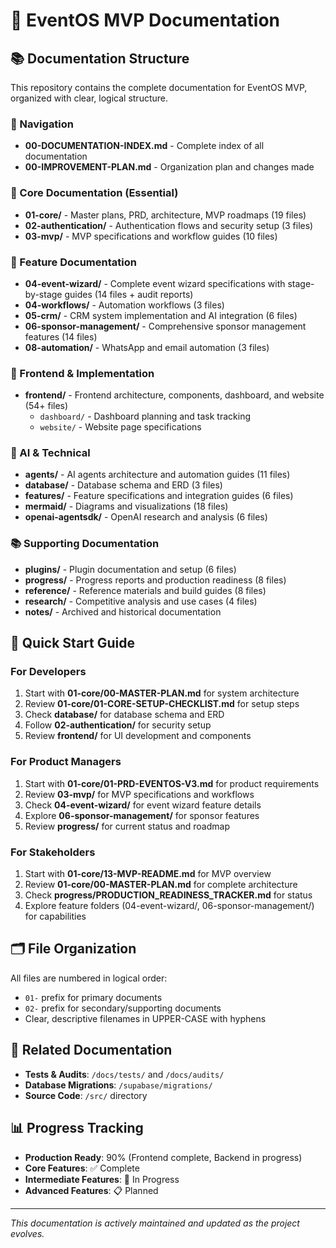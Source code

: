 # 🚀 EventOS MVP Documentation

## 📚 Documentation Structure

This repository contains the complete documentation for EventOS MVP, organized with clear, logical structure.

### 📖 Navigation
- **00-DOCUMENTATION-INDEX.md** - Complete index of all documentation
- **00-IMPROVEMENT-PLAN.md** - Organization plan and changes made

### 🎯 Core Documentation (Essential)
- **01-core/** - Master plans, PRD, architecture, MVP roadmaps (19 files)
- **02-authentication/** - Authentication flows and security setup (3 files)
- **03-mvp/** - MVP specifications and workflow guides (10 files)

### 🎪 Feature Documentation
- **04-event-wizard/** - Complete event wizard specifications with stage-by-stage guides (14 files + audit reports)
- **04-workflows/** - Automation workflows (3 files)
- **05-crm/** - CRM system implementation and AI integration (6 files)
- **06-sponsor-management/** - Comprehensive sponsor management features (14 files)
- **08-automation/** - WhatsApp and email automation (3 files)

### 🎨 Frontend & Implementation
- **frontend/** - Frontend architecture, components, dashboard, and website (54+ files)
  - `dashboard/` - Dashboard planning and task tracking
  - `website/` - Website page specifications

### 🤖 AI & Technical
- **agents/** - AI agents architecture and automation guides (11 files)
- **database/** - Database schema and ERD (3 files)
- **features/** - Feature specifications and integration guides (6 files)
- **mermaid/** - Diagrams and visualizations (18 files)
- **openai-agentsdk/** - OpenAI research and analysis (6 files)

### 📚 Supporting Documentation
- **plugins/** - Plugin documentation and setup (6 files)
- **progress/** - Progress reports and production readiness (8 files)
- **reference/** - Reference materials and build guides (8 files)
- **research/** - Competitive analysis and use cases (4 files)
- **notes/** - Archived and historical documentation

## 📖 Quick Start Guide

### For Developers
1. Start with **01-core/00-MASTER-PLAN.md** for system architecture
2. Review **01-core/01-CORE-SETUP-CHECKLIST.md** for setup steps
3. Check **database/** for database schema and ERD
4. Follow **02-authentication/** for security setup
5. Review **frontend/** for UI development and components

### For Product Managers
1. Start with **01-core/01-PRD-EVENTOS-V3.md** for product requirements
2. Review **03-mvp/** for MVP specifications and workflows
3. Check **04-event-wizard/** for event wizard feature details
4. Explore **06-sponsor-management/** for sponsor features
5. Review **progress/** for current status and roadmap

### For Stakeholders
1. Start with **01-core/13-MVP-README.md** for MVP overview
2. Review **01-core/00-MASTER-PLAN.md** for complete architecture
3. Check **progress/PRODUCTION_READINESS_TRACKER.md** for status
4. Explore feature folders (04-event-wizard/, 06-sponsor-management/) for capabilities

## 🗂️ File Organization

All files are numbered in logical order:
- `01-` prefix for primary documents
- `02-` prefix for secondary/supporting documents
- Clear, descriptive filenames in UPPER-CASE with hyphens

## 🔗 Related Documentation

- **Tests & Audits**: `/docs/tests/` and `/docs/audits/`
- **Database Migrations**: `/supabase/migrations/`
- **Source Code**: `/src/` directory

## 📊 Progress Tracking

- **Production Ready**: 90% (Frontend complete, Backend in progress)
- **Core Features**: ✅ Complete
- **Intermediate Features**: 🔄 In Progress
- **Advanced Features**: 📋 Planned

---

*This documentation is actively maintained and updated as the project evolves.*
